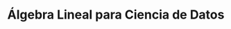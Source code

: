 ---
layout: ../../../layouts/Course.astro
title: Álgebra Lineal para Ciencia de Datos
sections:
    - title: Pruebas años anteriores
      subtitle: Las pruebas escritas con
                soluciones, así como los enunciados de las tareas, la mayoria con solucion.
      layout: menu
      data:
        - title: 2023-2
          data:
            - title: I1
              link: /pdf?p=2023-2-IMT2210-INT-SOLC-1
              black: true
            - title: I2 (Sin solucion)
              link: /pdf?p=2023-2-IMT2210-INT-ENUN-2
              black: true
            - title: E1
              link: /pdf?p=2023-2-IMT2210-EXA-SOLC-1
              black: true
        - title: 2022-2
          data:
            - title: I1 (Sin solucion)
              link: /pdf?p=2022-2-IMT2210-INT-ENUN-1
              black: true
            - title: I2
              link: /pdf?p=2022-2-IMT2210-INT-SOLC-2
              black: true
    - title: Tareas y Proyectos años anteriores.
      layout: menu
      data:
        - title: 2023-2
          data:
            - title: T1
              link: /pdf?p=2023-2-IMT2210-TAR-SOLC-1
              black: true
            - title: T2
              link: /pdf?p=2023-2-IMT2210-TAR-SOLC-2
              black: true
            - title: P1 (Nota obtenida 7)
              link: https://github.com/Utmite/imt2210-proyecto-01-2023.git
              black: true
    - title: Ayudantias años anteriores.
      layout: menu
      data:
        - title: 2023-2
          data:
            - title: A1
              link: /pdf?p=2023-2-IMT2210-AYU-ENUN-1
              black: true
            - title: A2
              link: /pdf?p=2023-2-IMT2210-AYU-ENUN-2
              black: true
            - title: A4
              link: /pdf?p=2023-2-IMT2210-AYU-ENUN-4
              black: true
            - title: A5
              link: /pdf?p=2023-2-IMT2210-AYU-ENUN-5
              black: true
            - title: A6
              link: /pdf?p=2023-2-IMT2210-AYU-ENUN-6
              black: true
            - title: A7
              link: /pdf?p=2023-2-IMT2210-AYU-ENUN-7
              black: true
            - title: A9
              link: /pdf?p=2023-2-IMT2210-AYU-ENUN-9
              black: true
            - title: A10
              link: /pdf?p=2023-2-IMT2210-AYU-ENUN-10
              black: true
            - title: A11
              link: /pdf?p=2023-2-IMT2210-AYU-ENUN-11
              black: true
            - title: A12
              link: /pdf?p=2023-2-IMT2210-AYU-ENUN-12
              black: true
            - title: A13
              link: /pdf?p=2023-2-IMT2210-AYU-ENUN-13
              black: true
            - title: A14
              link: /pdf?p=2023-2-IMT2210-AYU-ENUN-14
              black: true
            - title: A15
              link: /pdf?p=2023-2-IMT2210-AYU-ENUN-15
              black: true


      
---